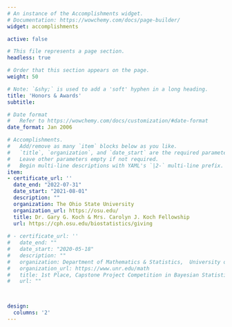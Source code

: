 ```yaml
---
# An instance of the Accomplishments widget.
# Documentation: https://wowchemy.com/docs/page-builder/
widget: accomplishments

active: false

# This file represents a page section.
headless: true

# Order that this section appears on the page.
weight: 50

# Note: `&shy;` is used to add a 'soft' hyphen in a long heading.
title: 'Honors & Awards'
subtitle:

# Date format
#   Refer to https://wowchemy.com/docs/customization/#date-format
date_format: Jan 2006

# Accomplishments.
#   Add/remove as many `item` blocks below as you like.
#   `title`, `organization`, and `date_start` are the required parameters.
#   Leave other parameters empty if not required.
#   Begin multi-line descriptions with YAML's `|2-` multi-line prefix.
item:
- certificate_url: ''
  date_end: "2022-07-31"
  date_start: "2021-08-01"
  description: ""
  organization: The Ohio State University
  organization_url: https://osu.edu/
  title: Dr. Gary G. Koch & Mrs. Carolyn J. Koch Fellowship 
  url: https://cph.osu.edu/biostatistics/giving
  
# - certificate_url: ''
#   date_end: ""
#   date_start: "2020-05-18"
#   description: ""
#   organization: Department of Mathematics & Statistics,  University of Nevada, Reno
#   organization_url: https://www.unr.edu/math
#   title: 1st Place, Capstone Project Competition in Bayesian Statistics
#   url: ""
  


design:
  columns: '2' 
---
```

